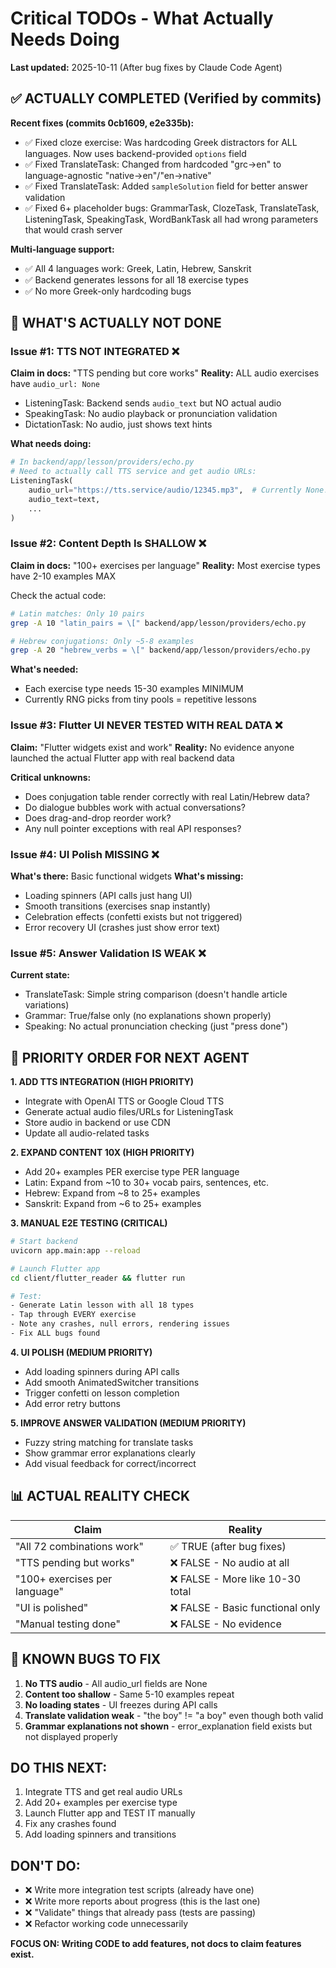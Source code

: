 # Critical TODOs - What Actually Needs Doing

**Last updated:** 2025-10-11 (After bug fixes by Claude Code Agent)

## ✅ ACTUALLY COMPLETED (Verified by commits)

**Recent fixes (commits 0cb1609, e2e335b):**
- ✅ Fixed cloze exercise: Was hardcoding Greek distractors for ALL languages. Now uses backend-provided `options` field
- ✅ Fixed TranslateTask: Changed from hardcoded "grc->en" to language-agnostic "native->en"/"en->native"
- ✅ Fixed TranslateTask: Added `sampleSolution` field for better answer validation
- ✅ Fixed 6+ placeholder bugs: GrammarTask, ClozeTask, TranslateTask, ListeningTask, SpeakingTask, WordBankTask all had wrong parameters that would crash server

**Multi-language support:**
- ✅ All 4 languages work: Greek, Latin, Hebrew, Sanskrit
- ✅ Backend generates lessons for all 18 exercise types
- ✅ No more Greek-only hardcoding bugs

## 🚨 WHAT'S ACTUALLY NOT DONE

### Issue #1: TTS NOT INTEGRATED ❌
**Claim in docs:** "TTS pending but core works"
**Reality:** ALL audio exercises have `audio_url: None`
- ListeningTask: Backend sends `audio_text` but NO actual audio
- SpeakingTask: No audio playback or pronunciation validation
- DictationTask: No audio, just shows text hints

**What needs doing:**
```python
# In backend/app/lesson/providers/echo.py
# Need to actually call TTS service and get audio URLs:
ListeningTask(
    audio_url="https://tts.service/audio/12345.mp3",  # Currently None!
    audio_text=text,
    ...
)
```

### Issue #2: Content Depth Is SHALLOW ❌
**Claim in docs:** "100+ exercises per language"
**Reality:** Most exercise types have 2-10 examples MAX

Check the actual code:
```bash
# Latin matches: Only 10 pairs
grep -A 10 "latin_pairs = \[" backend/app/lesson/providers/echo.py

# Hebrew conjugations: Only ~5-8 examples
grep -A 20 "hebrew_verbs = \[" backend/app/lesson/providers/echo.py
```

**What's needed:**
- Each exercise type needs 15-30 examples MINIMUM
- Currently RNG picks from tiny pools = repetitive lessons

### Issue #3: Flutter UI NEVER TESTED WITH REAL DATA ❌
**Claim:** "Flutter widgets exist and work"
**Reality:** No evidence anyone launched the actual Flutter app with real backend data

**Critical unknowns:**
- Does conjugation table render correctly with real Latin/Hebrew data?
- Do dialogue bubbles work with actual conversations?
- Does drag-and-drop reorder work?
- Any null pointer exceptions with real API responses?

### Issue #4: UI Polish MISSING ❌
**What's there:** Basic functional widgets
**What's missing:**
- Loading spinners (API calls just hang UI)
- Smooth transitions (exercises snap instantly)
- Celebration effects (confetti exists but not triggered)
- Error recovery UI (crashes just show error text)

### Issue #5: Answer Validation IS WEAK ❌
**Current state:**
- TranslateTask: Simple string comparison (doesn't handle article variations)
- Grammar: True/false only (no explanations shown properly)
- Speaking: No actual pronunciation checking (just "press done")

## 🎯 PRIORITY ORDER FOR NEXT AGENT

**1. ADD TTS INTEGRATION (HIGH PRIORITY)**
- Integrate with OpenAI TTS or Google Cloud TTS
- Generate actual audio files/URLs for ListeningTask
- Store audio in backend or use CDN
- Update all audio-related tasks

**2. EXPAND CONTENT 10X (HIGH PRIORITY)**
- Add 20+ examples PER exercise type PER language
- Latin: Expand from ~10 to 30+ vocab pairs, sentences, etc.
- Hebrew: Expand from ~8 to 25+ examples
- Sanskrit: Expand from ~6 to 25+ examples

**3. MANUAL E2E TESTING (CRITICAL)**
```bash
# Start backend
uvicorn app.main:app --reload

# Launch Flutter app
cd client/flutter_reader && flutter run

# Test:
- Generate Latin lesson with all 18 types
- Tap through EVERY exercise
- Note any crashes, null errors, rendering issues
- Fix ALL bugs found
```

**4. UI POLISH (MEDIUM PRIORITY)**
- Add loading spinners during API calls
- Add smooth AnimatedSwitcher transitions
- Trigger confetti on lesson completion
- Add error retry buttons

**5. IMPROVE ANSWER VALIDATION (MEDIUM PRIORITY)**
- Fuzzy string matching for translate tasks
- Show grammar error explanations clearly
- Add visual feedback for correct/incorrect

## 📊 ACTUAL REALITY CHECK

| Claim | Reality |
|-------|---------|
| "All 72 combinations work" | ✅ TRUE (after bug fixes) |
| "TTS pending but works" | ❌ FALSE - No audio at all |
| "100+ exercises per language" | ❌ FALSE - More like 10-30 total |
| "UI is polished" | ❌ FALSE - Basic functional only |
| "Manual testing done" | ❌ FALSE - No evidence |

## 🐛 KNOWN BUGS TO FIX

1. **No TTS audio** - All audio_url fields are None
2. **Content too shallow** - Same 5-10 examples repeat
3. **No loading states** - UI freezes during API calls
4. **Translate validation weak** - "the boy" != "a boy" even though both valid
5. **Grammar explanations not shown** - error_explanation field exists but not displayed properly

## DO THIS NEXT:

1. Integrate TTS and get real audio URLs
2. Add 20+ examples per exercise type
3. Launch Flutter app and TEST IT manually
4. Fix any crashes found
5. Add loading spinners and transitions

## DON'T DO:

- ❌ Write more integration test scripts (already have one)
- ❌ Write more reports about progress (this is the last one)
- ❌ "Validate" things that already pass (tests are passing)
- ❌ Refactor working code unnecessarily

**FOCUS ON: Writing CODE to add features, not docs to claim features exist.**

